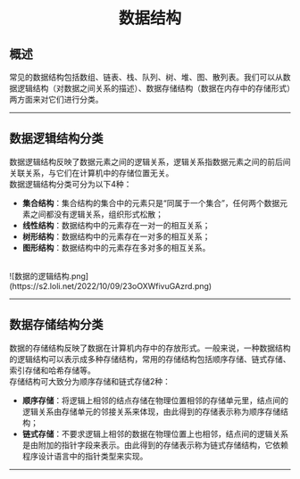 # <center> 数据结构

## 概述
常见的数据结构包括数组、链表、栈、队列、树、堆、图、散列表。我们可以从数据逻辑结构（对数据之间关系的描述）、数据存储结构（数据在内存中的存储形式）两方面来对它们进行分类。<br/>

---

## 数据逻辑结构分类
数据逻辑结构反映了数据元素之间的逻辑关系，逻辑关系指数据元素之间的前后间关联关系，与它们在计算机中的存储位置无关。<br/>
数据逻辑结构分类可分为以下4种：
* **集合结构**：集合结构的集合中的元素只是“同属于一个集合”，任何两个数据元素之间都没有逻辑关系，组织形式松散；
* **线性结构**：数据结构中的元素存在一对一的相互关系；
* **树形结构**：数据结构中的元素存在一对多的相互关系；
* **图形结构**：数据结构中的元素存在多对多的相互关系。
<br/>
![数据的逻辑结构.png](https://s2.loli.net/2022/10/09/23oOXWfivuGAzrd.png)

---

## 数据存储结构分类
数据的存储结构反映了数据在计算机内存中的存放形式。一般来说，一种数据结构的逻辑结构可以表示成多种存储结构，常用的存储结构包括顺序存储、链式存储、索引存储和哈希存储等。<br/>
存储结构可大致分为顺序存储和链式存储2种：
* **顺序存储**：将逻辑上相邻的结点存储在物理位置相邻的存储单元里，结点间的逻辑关系由存储单元的邻接关系来体现，由此得到的存储表示称为顺序存储结构；
* **链式存储**：不要求逻辑上相邻的数据在物理位置上也相邻，结点间的逻辑关系是由附加的指针字段来表示。由此得到的存储表示称为链式存储结构，它依赖程序设计语言中的指针类型来实现。

---
